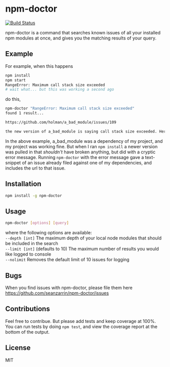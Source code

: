 npm-doctor
==============================
[![Build Status](https://travis-ci.org/seanzarrin/npm-doctor.svg?branch=master)](https://travis-ci.org/seanzarrin/npm-doctor)

npm-doctor is a command that searches known issues of all your installed npm modules at once, and gives you the matching results of your query.

## Example

For example, when this happens
```sh
npm install
npm start
RangeError: Maximum call stack size exceeded
# wait what... but this was working a second ago
```

do this,
```sh
npm-doctor "RangeError: Maximum call stack size exceeded"
found 1 result...

https://github.com/holman/a_bad_module/issues/109

the new version of a_bad_module is saying call stack size exceeded. Here's how I fixed it.
```

In the above example, a_bad_module was a dependency of my project, and my project was working fine. But when I ran `npm install` a newer version was pulled in that _shouldn't_ have broken anything, but did with a cryptic error message. Running `npm-doctor` with the error message gave a text-snippet of an issue already filed against one of my dependencies, and includes the url to that issue.

## Installation
```sh
npm install -g npm-doctor
```

## Usage
```sh
npm-doctor [options] [query]
```

where the following options are available:  
`--depth [int]`    The maximum depth of your local node modules that should be included in the search  
`--limit [int]`    (defaults to 10) The maximum number of results you would like logged to console  
`--nolimit`        Removes the default limit of 10 issues for logging

## Bugs
When you find issues with npm-doctor, please file them here https://github.com/seanzarrin/npm-doctor/issues

## Contributions
Feel free to contribue. But please add tests and keep coverage at 100%. You can run tests by doing `npm test`, and view the coverage report at the bottom of the output.

## License
MIT
